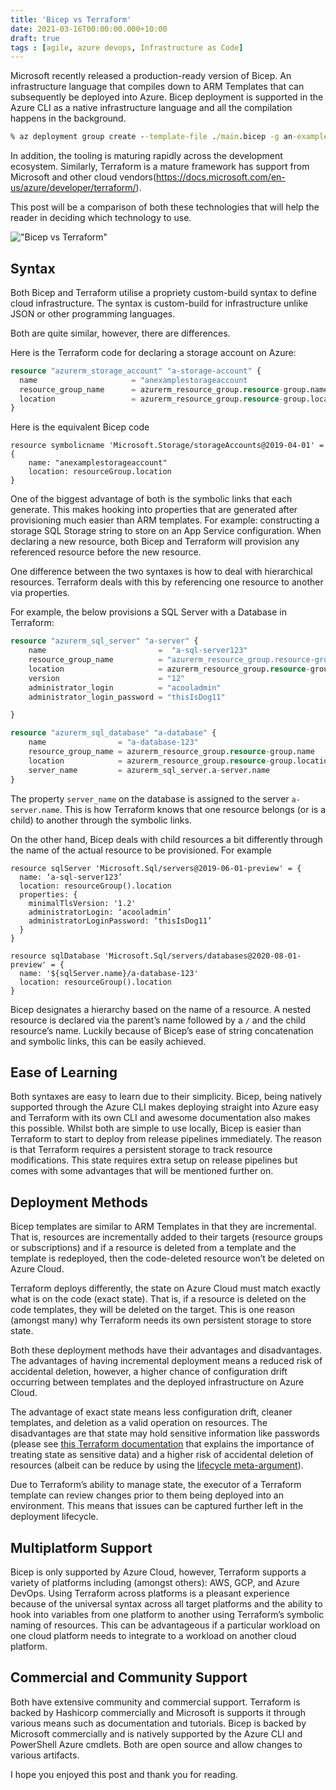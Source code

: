 ```yaml
---
title: 'Bicep vs Terraform'
date: 2021-03-16T00:00:00.000+10:00
draft: true
tags : [agile, azure devops, Infrastructure as Code]
---
```


Microsoft recently released a production-ready version of Bicep.
An infrastructure language that compiles down to ARM Templates that can
subsequently be deployed into Azure. Bicep deployment is supported in the Azure
CLI as a native infrastructure language and all the compilation happens in
the background.

```cmd
% az deployment group create --template-file ./main.bicep -g an-example-resource-group
```

In addition, the tooling is maturing rapidly across the development ecosystem.
Similarly, Terraform is a mature framework has support from Microsoft and other
cloud vendors(https://docs.microsoft.com/en-us/azure/developer/terraform/).

This post will be a comparison of both these technologies that will help the
reader in deciding which technology to use.

!["Bicep vs Terraform"](/images/bicep-vs-terraform.png "Bicep vs Terraform")

## Syntax

Both Bicep and Terraform utilise a propriety custom-build syntax to define
cloud infrastructure. The syntax is custom-build for infrastructure unlike
JSON or other programming languages.

Both are quite similar, however, there are differences.

Here is the Terraform code for declaring a storage account on Azure:

```terraform
resource "azurerm_storage_account" "a-storage-account" {
  name                     = "anexamplestorageaccount
  resource_group_name      = azurerm_resource_group.resource-group.name
  location                 = azurerm_resource_group.resource-group.location
}
```

Here is the equivalent Bicep code

```bicep
resource symbolicname 'Microsoft.Storage/storageAccounts@2019-04-01' = {
    name: "anexamplestorageaccount"
    location: resourceGroup.location
}
```

One of the biggest advantage of both is the symbolic links that each generate.
This makes hooking into properties that are generated after provisioning much
easier than ARM templates. For example: constructing a storage SQL Storage
string to store on an App Service configuration. When declaring a new resource,
both Bicep and Terraform will provision any referenced resource before the new resource.

One difference between the two syntaxes is how to deal with hierarchical
resources. Terraform deals with this by referencing one resource to another
via properties.

For example, the below provisions a SQL Server with a Database in Terraform:

```terraform
resource "azurerm_sql_server" "a-server" {
    name                         =  "a-sql-server123"
    resource_group_name          = "azurerm_resource_group.resource-group.name"
    location                     = azurerm_resource_group.resource-group.location
    version                      = "12"
    administrator_login          = "acooladmin"
    administrator_login_password = "thisIsDog11"

}

resource "azurerm_sql_database" "a-database" {
    name                = "a-database-123"
    resource_group_name = azurerm_resource_group.resource-group.name
    location            = azurerm_resource_group.resource-group.location
    server_name         = azurerm_sql_server.a-server.name
}
```

The property `server_name` on the database is assigned to the server
`a-server.name`.
This is how Terraform knows that one resource belongs (or is a child) to another
through the symbolic links.

On the other hand, Bicep deals with child resources a bit differently through the name of the actual resource to be provisioned. For example

```Bicep
resource sqlServer 'Microsoft.Sql/servers@2019-06-01-preview' = {
  name: ‘a-sql-server123’
  location: resourceGroup().location
  properties: {
    minimalTlsVersion: '1.2'
    administratorLogin: ‘acooladmin’
    administratorLoginPassword: ‘thisIsDog11’
  }
}

resource sqlDatabase 'Microsoft.Sql/servers/databases@2020-08-01-preview' = {
  name: '${sqlServer.name}/a-database-123'
  location: resourceGroup().location
}
```

Bicep designates a hierarchy based on the name of a resource. A nested resource
is declared via the parent’s name followed by a `/` and the child resource’s
name. Luckily because of Bicep’s ease of string concatenation and symbolic
links, this can be easily achieved.

## Ease of Learning

Both syntaxes are easy to learn due to their simplicity. Bicep, being natively
supported through the Azure CLI makes deploying straight into Azure easy and
Terraform with its own CLI and awesome documentation also makes this possible.
Whilst both are simple to use locally, Bicep is easier than Terraform to start
to deploy from release pipelines immediately. The reason is that Terraform
requires a persistent storage to track resource modifications. This state
requires extra setup on release pipelines but comes with some advantages that
will be mentioned further on.

## Deployment Methods

Bicep templates are similar to ARM Templates in that they are incremental.
That is, resources are incrementally added to their targets (resource groups
or subscriptions) and if a resource is deleted from a template and the template
is redeployed, then the code-deleted resource won’t be deleted on Azure Cloud.

Terraform deploys differently, the state on Azure Cloud must match exactly
what is on the code (exact state). That is, if a resource is deleted on the
code templates, they will be deleted on the target. This is one reason (amongst
many) why Terraform needs its own persistent storage to store state.

Both these deployment methods have their advantages and disadvantages.
The advantages of having incremental deployment means a reduced risk of
accidental deletion, however, a higher chance of configuration drift occurring
between templates and the deployed infrastructure on Azure Cloud.

The advantage of exact state means less configuration drift, cleaner
templates, and deletion as a valid operation on resources. The disadvantages
are that state may hold sensitive information like passwords (please
see [this Terraform
documentation](https://www.terraform.io/docs/language/state/sensitive-data.html)
that explains the importance of treating state as sensitive data) and a higher
risk of accidental deletion of resources (albeit can be reduce by using the
[lifecycle meta-argument](https://www.terraform.io/docs/language/meta-arguments/lifecycle.html)). 

Due to Terraform’s ability to manage state, the executor of a Terraform template
can review changes prior to them being deployed into an environment. This means
that issues can be captured further left in the deployment lifecycle.

## Multiplatform Support

Bicep is only supported by Azure Cloud, however, Terraform supports a variety
of platforms including (amongst others): AWS, GCP, and Azure DevOps. Using
Terraform across platforms is a pleasant experience because of the universal
syntax across all target platforms and the ability to hook into variables
from one platform to another using Terraform’s symbolic naming of resources.
This can be advantageous if a particular workload on one cloud platform needs
to integrate to a workload on another cloud platform.

## Commercial and Community Support

Both have extensive community and commercial support. Terraform is backed by
Hashicorp commercially and Microsoft is supports it through various means such
as documentation and tutorials. Bicep is backed by Microsoft commercially and
is natively supported by the Azure CLI and PowerShell Azure cmdlets. Both are
open source and allow changes to various artifacts.

I hope you enjoyed this post and thank you for reading.
